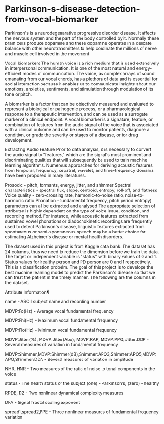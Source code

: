 # Parkinson-s-disease-detection-from-vocal-biomarker
Parkinson's is a neurodegenarative progressive disorder disease. It affects the nervous system and the part of the body controlled by it. Normally these brain cells produce dopamine and these dopamine operates in a delicate balance with other neurotransmitters to help cordinate the millions of nerve and muscle cell involved in the movement

Vocal biomarkers
The human voice is a rich medium that is used extensively in interpersonal communication. It is one of the most natural and energy-efficient modes of communication. The voice, as complex arrays of sound emanating from our vocal chords, has a plethora of data and is essential for social interaction because it enables us to communicate insights about our emotions, anxieties, sentiments, and stimulation through modulation of its tone or pitch.

A biomarker is a factor that can be objectively measured and evaluated to represent a biological or pathogenic process, or a pharmacological response to a therapeutic intervention, and can be used as a surrogate marker of a clinical endpoint. A vocal biomarker is a signature, feature, or combination of features from the audio signal of the voice that is associated with a clinical outcome and can be used to monitor patients, diagnose a condition, or grade the severity or stages of a disease, or for drug development.

Extracting Audio Feature
Prior to data analysis, it is necessary to convert the audio signal to "features," which are the signal's most prominent and discriminating qualities that will subsequently be used to train machine learning algorithms. Numerous approaches for deriving acoustic features from temporal, frequency, cepstral, wavelet, and time-frequency domains have been proposed in many literatures.

Prosodic - pitch, formants, energy, jitter, and shimmer
Spectral characteristics - spectral flux, slope, centroid, entropy, roll-off, and flatness
Voice quality - zero-crossing rate, harmonic-to-noise ratio, noise-to-harmonic ratio
Phonation - fundamental frequency, pitch period entropy) parameters can all be extracted and analysed
The appropriate selection of attributes is highly dependent on the type of voice issue, condition, and recording method. For instance, while acoustic features extracted from sustained vowel phonations or diadochokinetic recordings are frequently used to detect Parkinson's disease, linguistic features extracted from spontaneous or semi-spontaneous speech may be a better choice for estimating Alzheimer's disease or mental health disorders.

The dataset used in this project is from Kaggle data bank. The dataset has 24 columns, thus we need to reduce the dimension before we train the data. The target or independent variable is "status" with binary values of 0 and 1. Status values for healthy person and PD person are 0 and 1 respectively. This is a classification probelm. The goal of this project is to develope the best machine learning model to predict the Parkinson's disease so that we can treat the patient in the timely manner. The following are the columns in the dataset.

Attribute Information¶ 

name - ASCII subject name and recording number

MDVP:Fo(Hz) - Average vocal fundamental frequency

MDVP:Fhi(Hz) - Maximum vocal fundamental frequency

MDVP:Flo(Hz) - Minimum vocal fundamental frequency

MDVP:Jitter(%), MDVP:Jitter(Abs), MDVP:RAP, MDVP:PPQ, Jitter:DDP - Several measures of variation in fundamental frequency

MDVP:Shimmer,MDVP:Shimmer(dB),Shimmer:APQ3,Shimmer:APQ5,MDVP:APQ,Shimmer:DDA - Several measures of variation in amplitude

NHR, HNR - Two measures of the ratio of noise to tonal components in the voice

status - The health status of the subject (one) - Parkinson's, (zero) - healthy

RPDE, D2 - Two nonlinear dynamical complexity measures

DFA - Signal fractal scaling exponent

spread1,spread2,PPE - Three nonlinear measures of fundamental frequency variation
